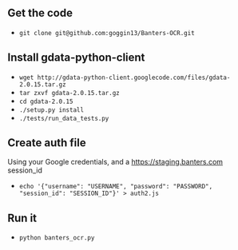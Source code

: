## Get the code
* `git clone git@github.com:goggin13/Banters-OCR.git`

## Install gdata-python-client  
* `wget http://gdata-python-client.googlecode.com/files/gdata-2.0.15.tar.gz`  
* `tar zxvf gdata-2.0.15.tar.gz`  
* `cd gdata-2.0.15`  
* `./setup.py install`  
* `./tests/run_data_tests.py`  

## Create auth file
Using your Google credentials, and a https://staging.banters.com session_id  
* `echo '{"username": "USERNAME", "password": "PASSWORD", "session_id": "SESSION_ID"}' > auth2.js`  

## Run it
* `python banters_ocr.py`